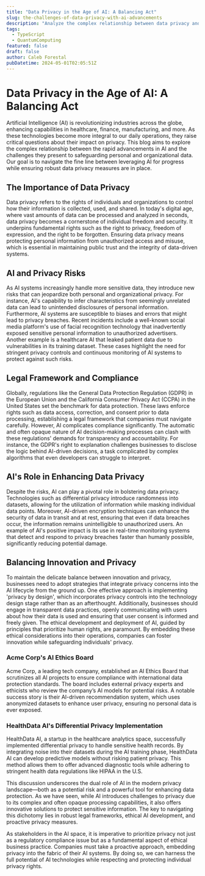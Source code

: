 ```yaml
---
title: "Data Privacy in the Age of AI: A Balancing Act"
slug: the-challenges-of-data-privacy-with-ai-advancements
description: "Analyze the complex relationship between data privacy and artificial intelligence, highlighting the risks, responsibilities, and strategies to protect sensitive information in an increasingly AI-driven world."
tags:
  - TypeScript
  - QuantumComputing
featured: false
draft: false
author: Caleb Forestal
pubDatetime: 2024-05-01T02:05:51Z
---
```


# Data Privacy in the Age of AI: A Balancing Act

Artificial Intelligence (AI) is revolutionizing industries across the globe, enhancing capabilities in healthcare, finance, manufacturing, and more. As these technologies become more integral to our daily operations, they raise critical questions about their impact on privacy. This blog aims to explore the complex relationship between the rapid advancements in AI and the challenges they present to safeguarding personal and organizational data. Our goal is to navigate the fine line between leveraging AI for progress while ensuring robust data privacy measures are in place.

## The Importance of Data Privacy
Data privacy refers to the rights of individuals and organizations to control how their information is collected, used, and shared. In today's digital age, where vast amounts of data can be processed and analyzed in seconds, data privacy becomes a cornerstone of individual freedom and security. It underpins fundamental rights such as the right to privacy, freedom of expression, and the right to be forgotten. Ensuring data privacy means protecting personal information from unauthorized access and misuse, which is essential in maintaining public trust and the integrity of data-driven systems.

## AI and Privacy Risks
As AI systems increasingly handle more sensitive data, they introduce new risks that can jeopardize both personal and organizational privacy. For instance, AI's capability to infer characteristics from seemingly unrelated data can lead to unintended disclosures of personal information. Furthermore, AI systems are susceptible to biases and errors that might lead to privacy breaches. Recent incidents include a well-known social media platform's use of facial recognition technology that inadvertently exposed sensitive personal information to unauthorized advertisers. Another example is a healthcare AI that leaked patient data due to vulnerabilities in its training dataset. These cases highlight the need for stringent privacy controls and continuous monitoring of AI systems to protect against such risks.

## Legal Framework and Compliance
Globally, regulations like the General Data Protection Regulation (GDPR) in the European Union and the California Consumer Privacy Act (CCPA) in the United States set the benchmark for data protection. These laws enforce rights such as data access, correction, and consent prior to data processing, establishing a legal framework that companies must navigate carefully. However, AI complicates compliance significantly. The automatic and often opaque nature of AI decision-making processes can clash with these regulations' demands for transparency and accountability. For instance, the GDPR's right to explanation challenges businesses to disclose the logic behind AI-driven decisions, a task complicated by complex algorithms that even developers can struggle to interpret.

## AI's Role in Enhancing Data Privacy
Despite the risks, AI can play a pivotal role in bolstering data privacy. Technologies such as differential privacy introduce randomness into datasets, allowing for the utilization of information while masking individual data points. Moreover, AI-driven encryption techniques can enhance the security of data in transit and at rest, ensuring that even if data breaches occur, the information remains unintelligible to unauthorized users. An example of AI's positive impact is its use in real-time monitoring systems that detect and respond to privacy breaches faster than humanly possible, significantly reducing potential damage.

## Balancing Innovation and Privacy
To maintain the delicate balance between innovation and privacy, businesses need to adopt strategies that integrate privacy concerns into the AI lifecycle from the ground up. One effective approach is implementing 'privacy by design', which incorporates privacy controls into the technology design stage rather than as an afterthought. Additionally, businesses should engage in transparent data practices, openly communicating with users about how their data is used and ensuring that user consent is informed and freely given. The ethical development and deployment of AI, guided by principles that prioritize human rights, are paramount. By embedding these ethical considerations into their operations, companies can foster innovation while safeguarding individuals' privacy.

### Acme Corp's AI Ethics Board
Acme Corp, a leading tech company, established an AI Ethics Board that scrutinizes all AI projects to ensure compliance with international data protection standards. The board includes external privacy experts and ethicists who review the company’s AI models for potential risks. A notable success story is their AI-driven recommendation system, which uses anonymized datasets to enhance user privacy, ensuring no personal data is ever exposed.

### HealthData AI's Differential Privacy Implementation
HealthData AI, a startup in the healthcare analytics space, successfully implemented differential privacy to handle sensitive health records. By integrating noise into their datasets during the AI training phase, HealthData AI can develop predictive models without risking patient privacy. This method allows them to offer advanced diagnostic tools while adhering to stringent health data regulations like HIPAA in the U.S.

This discussion underscores the dual role of AI in the modern privacy landscape—both as a potential risk and a powerful tool for enhancing data protection. As we have seen, while AI introduces challenges to privacy due to its complex and often opaque processing capabilities, it also offers innovative solutions to protect sensitive information. The key to navigating this dichotomy lies in robust legal frameworks, ethical AI development, and proactive privacy measures.

As stakeholders in the AI space, it is imperative to prioritize privacy not just as a regulatory compliance issue but as a fundamental aspect of ethical business practice. Companies must take a proactive approach, embedding privacy into the fabric of their AI systems. By doing so, we can harness the full potential of AI technologies while respecting and protecting individual privacy rights.